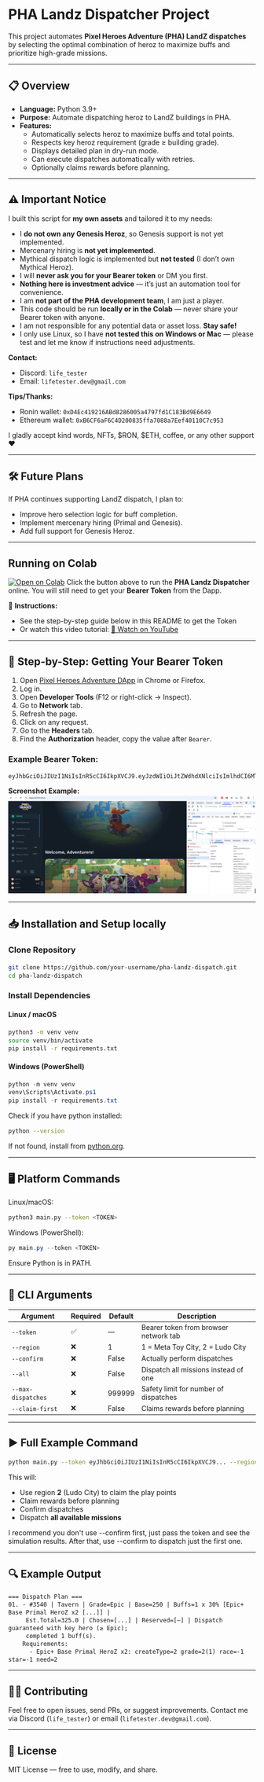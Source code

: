 # PHA Landz Dispatcher Project

This project automates **Pixel Heroes Adventure (PHA) LandZ dispatches** by selecting the optimal combination of heroz to maximize buffs and prioritize high-grade missions.

---

## 📋 Overview
- **Language:** Python 3.9+
- **Purpose:** Automate dispatching heroz to LandZ buildings in PHA.
- **Features:**
  - Automatically selects heroz to maximize buffs and total points.
  - Respects key heroz requirement (grade ≥ building grade).
  - Displays detailed plan in dry-run mode.
  - Can execute dispatches automatically with retries.
  - Optionally claims rewards before planning.

---

## ⚠️ Important Notice
I built this script for **my own assets** and tailored it to my needs:

- I **do not own any Genesis Heroz**, so Genesis support is not yet implemented.
- Mercenary hiring is **not yet implemented**.
- Mythical dispatch logic is implemented but **not tested** (I don’t own Mythical Heroz).
- I will **never ask you for your Bearer token** or DM you first.
- **Nothing here is investment advice** — it’s just an automation tool for convenience.
- I am **not part of the PHA development team**, I am just a player.
- This code should be run **locally or in the Colab** — never share your Bearer token with anyone.
- I am not responsible for any potential data or asset loss. **Stay safe!**
- I only use Linux, so I have **not tested this on Windows or Mac** — please test and let me know if instructions need adjustments.

**Contact:**
- Discord: `life_tester`
- Email: `lifetester.dev@gmail.com`

**Tips/Thanks:**
- Ronin wallet: `0xD4Ec419216ABd8286005a4797fd1C183Bd9E6649`
- Ethereum wallet: `0xB6CF6aF6C4D200835ffa7088a7Eef40110C7c953`

I gladly accept kind words, NFTs, $RON, $ETH, coffee, or any other support ❤️

---

## 🛠️ Future Plans
If PHA continues supporting LandZ dispatch, I plan to:

- Improve hero selection logic for buff completion.
- Implement mercenary hiring (Primal and Genesis).
- Add full support for Genesis Heroz.

---

## Running on Colab

[![Open on Colab](https://colab.research.google.com/assets/colab-badge.svg)](https://colab.research.google.com/github/life-tester/pha-landz-dispatcher/blob/main/PHA-Landz-Dispatcher.ipynb)
Click the button above to run the **PHA Landz Dispatcher** online. 
You will still need to get your **Bearer Token** from the Dapp.

📖 **Instructions:**  
- See the step-by-step guide below in this README to get the Token
- Or watch this video tutorial: [🎥 Watch on YouTube](https://www.youtube.com/watch?v=2GHkes_nlII)

---

## 📸 Step-by-Step: Getting Your Bearer Token
1. Open [Pixel Heroes Adventure DApp](https://dapp.pixelheroes.io/) in Chrome or Firefox.
2. Log in.
3. Open **Developer Tools** (F12 or right-click → Inspect).
4. Go to **Network** tab.
5. Refresh the page.
6. Click on any request.
7. Go to the **Headers** tab.
8. Find the **Authorization** header, copy the value after `Bearer`.

### Example Bearer Token:
```
eyJhbGciOiJIUzI1NiIsInR5cCI6IkpXVCJ9.eyJzdWIiOiJtZWdhdXNlciIsImlhdCI6MTY4ODc0MDAwMCwiZXhwIjoxNjg4NzQ2MDAwfQ.signatureexample
```

**Screenshot Example:**
![Bearer Token Example](docs/images/bearer-token-example.png)

---

## 📥 Installation and Setup locally

### Clone Repository
```bash
git clone https://github.com/your-username/pha-landz-dispatch.git
cd pha-landz-dispatch
```

### Install Dependencies
#### Linux / macOS
```bash
python3 -m venv venv
source venv/bin/activate
pip install -r requirements.txt
```

#### Windows (PowerShell)
```powershell
python -m venv venv
venv\Scripts\Activate.ps1
pip install -r requirements.txt
```

Check if you have python installed:
```bash
python --version
```
If not found, install from [python.org](https://www.python.org/downloads/).

---

## 🖥️ Platform Commands
Linux/macOS:
```bash
python3 main.py --token <TOKEN>
```
Windows (PowerShell):
```powershell
py main.py --token <TOKEN>
```
Ensure Python is in PATH.

---

## 📜 CLI Arguments
| Argument | Required | Default | Description |
|----------|----------|---------|-------------|
| `--token` | ✅ | — | Bearer token from browser network tab |
| `--region` | ❌ | 1 | 1 = Meta Toy City, 2 = Ludo City |
| `--confirm` | ❌ | False | Actually perform dispatches |
| `--all` | ❌ | False | Dispatch all missions instead of one |
| `--max-dispatches` | ❌ | 999999 | Safety limit for number of dispatches |
| `--claim-first` | ❌ | False | Claims rewards before planning |

---

## ▶️ Full Example Command
```bash
python main.py --token eyJhbGciOiJIUzI1NiIsInR5cCI6IkpXVCJ9... --region 2 --claim-first --confirm --all
```

This will:
- Use region **2** (Ludo City) to claim the play points
- Claim rewards before planning
- Confirm dispatches
- Dispatch **all available missions**

I recommend you don't use --confirm first, just pass the token and see the simulation results. After that, use --confirm to dispatch just the first one.

---

## 🔍 Example Output
```
=== Dispatch Plan ===
01. - #3540 | Tavern | Grade=Epic | Base=250 | Buffs=1 x 30% [Epic+ Base Primal HeroZ x2 [...]] |
     Est.Total=325.0 | Chosen=[...] | Reserved=[—] | Dispatch guaranteed with key hero (≥ Epic);
     completed 1 buff(s).
    Requirements:
      - Epic+ Base Primal HeroZ x2: createType=2 grade=2(1) race=-1 star=-1 need=2
```

---

## 🧑‍💻 Contributing
Feel free to open issues, send PRs, or suggest improvements. Contact me via Discord (`life_tester`) or email (`lifetester.dev@gmail.com`).

---

## 📄 License
MIT License — free to use, modify, and share.
